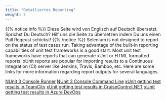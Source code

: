 ```yaml
---
title: "Detailiertes Reporting"
weight: 5
---
```


{{% notice info %}}
<i class="fas fa-language"></i> Diese Seite wird von Englisch 
auf Deutsch übersetzt. Sprichst Du Deutsch? Hilf uns die Seite 
zu übersetzen indem Du uns einen Pull Reqeust schickst!
 {{% /notice %}}
Selenium is not designed to report on the status of test cases
run. Taking advantage of the built-in reporting capabilities of unit
test frameworks is a good start.  Most unit test frameworks have
reports that can generate xUnit or HTML formatted reports.  xUnit
reports are popular for importing results to a Continuous Integration
(CI) server like Jenkins, Travis, Bamboo, etc.  Here are some links
for more information regarding report outputs for several languages.
<!-- TODO: Add links.-->
[NUnit 3 Console Runner](//github.com/nunit/docs/wiki/Console-Runner)
[NUnit 3 Console Command Line](//github.com/nunit/docs/wiki/Console-Command-Line)
[xUnit getting test results in TeamCity](//xunit.net/docs/getting-test-results-in-teamcity)
[xUnit getting test results in CruiseControl.NET](//xunit.net/docs/getting-test-results-in-ccnet)
[xUnit getting test results in Azure DevOps](//xunit.net/docs/getting-test-results-in-azure-devops)
